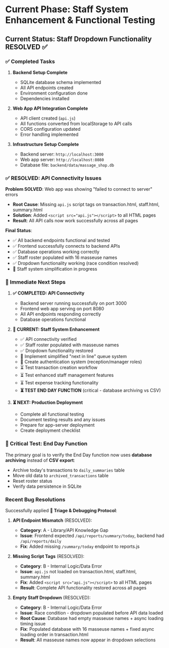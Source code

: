 # Current Phase: Staff System Enhancement & Functional Testing

## Current Status: Staff Dropdown Functionality RESOLVED ✅

### ✅ Completed Tasks
1. **Backend Setup Complete**
   - SQLite database schema implemented
   - All API endpoints created
   - Environment configuration done
   - Dependencies installed

2. **Web App API Integration Complete**
   - API client created (`api.js`)
   - All functions converted from localStorage to API calls
   - CORS configuration updated
   - Error handling implemented

3. **Infrastructure Setup Complete**
   - Backend server: `http://localhost:3000`
   - Web app server: `http://localhost:8080`
   - Database file: `backend/data/massage_shop.db`

### ✅ RESOLVED: API Connectivity Issues
**Problem SOLVED**: Web app was showing "failed to connect to server" errors
- **Root Cause**: Missing `api.js` script tags on transaction.html, staff.html, summary.html
- **Solution**: Added `<script src="api.js"></script>` to all HTML pages
- **Result**: All API calls now work successfully across all pages

**Final Status**: 
- ✅ All backend endpoints functional and tested
- ✅ Frontend successfully connects to backend APIs
- ✅ Database operations working correctly
- ✅ Staff roster populated with 16 masseuse names
- ✅ Dropdown functionality working (race condition resolved)
- 🔄 Staff system simplification in progress

### 🎯 Immediate Next Steps
1. **✅ COMPLETED: API Connectivity**
   - Backend server running successfully on port 3000
   - Frontend web app serving on port 8080
   - All API endpoints responding correctly
   - Database operations functional

2. **🔄 CURRENT: Staff System Enhancement**
   - ✅ API connectivity verified
   - ✅ Staff roster populated with masseuse names
   - ✅ Dropdown functionality restored
   - 🔄 Implement simplified "next in line" queue system
   - 🔄 Create authentication system (reception/manager roles)
   - ⏳ Test transaction creation workflow
   - ⏳ Test enhanced staff management features
   - ⏳ Test expense tracking functionality
   - **⏳ TEST END DAY FUNCTION** (critical - database archiving vs CSV)

3. **⏳ NEXT: Production Deployment**
   - Complete all functional testing
   - Document testing results and any issues
   - Prepare for app-server deployment
   - Create deployment checklist

### 🚨 Critical Test: End Day Function
The primary goal is to verify the End Day function now uses **database archiving** instead of **CSV export**:
- Archive today's transactions to `daily_summaries` table
- Move old data to `archived_transactions` table  
- Reset roster status
- Verify data persistence in SQLite

### Recent Bug Resolutions
Successfully applied **🐛 Triage & Debugging Protocol**:

1. **API Endpoint Mismatch** (RESOLVED):
   - **Category**: A - Library/API Knowledge Gap
   - **Issue**: Frontend expected `/api/reports/summary/today`, backend had `/api/reports/daily`
   - **Fix**: Added missing `/summary/today` endpoint to reports.js

2. **Missing Script Tags** (RESOLVED):  
   - **Category**: B - Internal Logic/Data Error
   - **Issue**: `api.js` not loaded on transaction.html, staff.html, summary.html
   - **Fix**: Added `<script src="api.js"></script>` to all HTML pages
   - **Result**: Complete API functionality restored across all pages

3. **Empty Staff Dropdown** (RESOLVED):
   - **Category**: B - Internal Logic/Data Error  
   - **Issue**: Race condition - dropdown populated before API data loaded
   - **Root Cause**: Database had empty masseuse names + async loading timing issue
   - **Fix**: Populated database with 16 masseuse names + fixed async loading order in transaction.html
   - **Result**: All masseuse names now appear in dropdown selections
